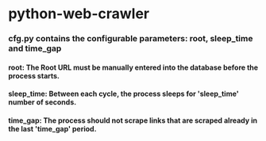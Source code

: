 # python-web-crawler
### cfg.py contains the configurable parameters: root, sleep_time and time_gap
#### root: The Root URL must be manually entered into the database before the process starts.
#### sleep_time: Between each cycle, the process sleeps for 'sleep_time' number of seconds.
#### time_gap: The process should not scrape links that are scraped already in the last 'time_gap' period.
